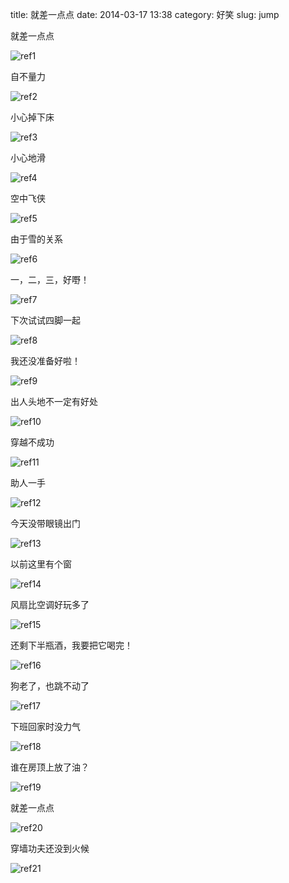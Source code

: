 title: 就差一点点
date: 2014-03-17 13:38
category: 好笑
slug: jump



就差一点点

![ref1][ref1]



自不量力


![ref2][ref2]



小心掉下床

![ref3][ref3]



小心地滑



![ref4][ref4]



空中飞侠


![ref5][ref5]



由于雪的关系


![ref6][ref6]




一，二，三，好嘢！



![ref7][ref7]




下次试试四脚一起


![ref8][ref8]



我还没准备好啦！




![ref9][ref9]



出人头地不一定有好处




![ref10][ref10]



穿越不成功




![ref11][ref11]



助人一手




![ref12][ref12]



今天没带眼镜出门




![ref13][ref13]



以前这里有个窗


![ref14][ref14]



风扇比空调好玩多了





![ref15][ref15]



还剩下半瓶酒，我要把它喝完！





![ref16][ref16]






狗老了，也跳不动了


![ref17][ref17]



下班回家时没力气




![ref18][ref18]



谁在房顶上放了油？




![ref19][ref19]



就差一点点




![ref20][ref20]



穿墙功夫还没到火候




![ref21][ref21]





[ref1]: http://cdn.viralnova.com/wp-content/uploads/2014/03/jumping-animals17.gif

[ref2]: http://cdn.viralnova.com/wp-content/uploads/2014/03/jumping-animals.gif

[ref3]: http://cdn.viralnova.com/wp-content/uploads/2014/03/jumping-animals18.gif

[ref4]: http://cdn.viralnova.com/wp-content/uploads/2014/03/jumping-animals8.gif

[ref5]: http://cdn.viralnova.com/wp-content/uploads/2014/03/jumping-animals2.gif

[ref6]: http://cdn.viralnova.com/wp-content/uploads/2014/03/jumping-animals3.gif

[ref7]: http://cdn.viralnova.com/wp-content/uploads/2014/03/jumping-animals6.gif

[ref8]: http://cdn.viralnova.com/wp-content/uploads/2014/03/jumping-animals4.gif

[ref9]: http://cdn.viralnova.com/wp-content/uploads/2014/03/jumping-animals21.gif

[ref10]: http://cdn.viralnova.com/wp-content/uploads/2014/03/jumping-animals10.gif

[ref11]: http://cdn.viralnova.com/wp-content/uploads/2014/03/jumping-animals11.gif

[ref12]: http://cdn.viralnova.com/wp-content/uploads/2014/03/jumping-animals12.gif

[ref13]: http://cdn.viralnova.com/wp-content/uploads/2014/03/jumping-animals20.gif

[ref14]: http://cdn.viralnova.com/wp-content/uploads/2014/03/jumping-animals13.gif

[ref15]: http://cdn.viralnova.com/wp-content/uploads/2014/03/jumping-animals7.gif

[ref16]: http://cdn.viralnova.com/wp-content/uploads/2014/03/jumping-animals14.gif

[ref17]: http://cdn.viralnova.com/wp-content/uploads/2014/03/jumping-animals15.gif

[ref18]: http://cdn.viralnova.com/wp-content/uploads/2014/03/jumping-animals5.gif

[ref19]: http://cdn.viralnova.com/wp-content/uploads/2014/03/jumping-animals9.gif

[ref20]: http://cdn.viralnova.com/wp-content/uploads/2014/03/jumping-animals19.gif

[ref21]: http://cdn.viralnova.com/wp-content/uploads/2014/03/jumping-animals16.gif

[ref22]: http://cdn.viralnova.com/wp-includes/images/smilies/icon_smile.gif

[ref23]: http://cdn.viralnova.com/shareonfacebook.jpg

